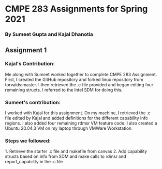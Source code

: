 <h1>CMPE 283 Assignments for Spring 2021</h1>
<h3>By Sumeet Gupta and Kajal Dhanotia</h3>

<h2>Assignment 1</h2>

<h3>Kajal's Contribution:</h3>
Me along with Sumeet worked together to complete CMPE 283 Assignment. First, I created the GitHub repository and forked linux repository from torvalds:master. I then retrieved the .c file provided and began editing four remaining structs. I referred to the Intel SDM for doing this.

<h3>Sumeet's contribution:</h3>
I worked with Kajal for this assignment. On my machine, I retrieved the .c file edited by Kajal and added definitions for the different capability info regions. I also added four remaining rdmsr VM feature code. I also created a Ubuntu 20.04.3 VM on my laptop through VMWare Workstation. 

<h3>Steps we followed:</h3>
1. Retrieve the starter .c file and makefile from canvas
2. Add capability structs based on info from SDM and make calls to rdmsr and report_capability in the .c file
